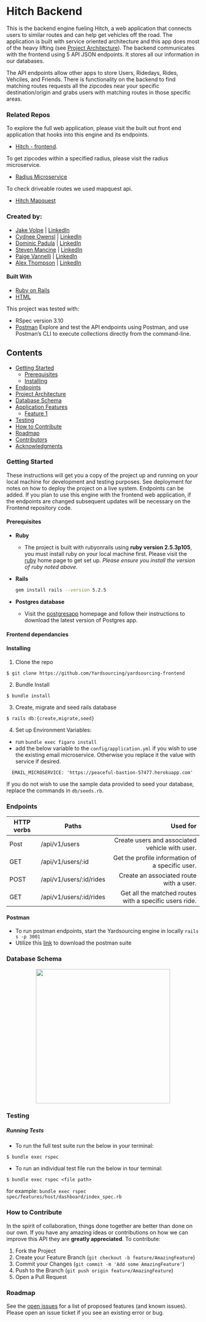 # Hitch Backend

This is the backend engine fueling Hitch, a web application that connects users to similar routes and can help get vehicles off the road. The application is built with service oriented architecture and this app does most of the heavy lifting (see [Project Architecture](#project-architecture)). The backend communicates with the frontend using 5 API JSON endpoints. It stores all our information in our databases.

The API endpoints allow other apps to store Users, Ridedays, Rides, Vehciles, and Friends.  There is functionality on the backend to find matching routes requests all the zipcodes near your specific destination/origin and grabs users with matching routes in those specific areas. 

### Related Repos
To explore the full web application, please visit the built out front end application that hooks into this engine and its endpoints.
 - [Hitch - frontend](https://github.com/hitch-2011/hitch-fe).

To get zipcodes within a specified radius, please visit the radius microservice.
  - [Radius Microservice](https://github.com/hitch-2011/hitch_microservice_radius) 
 
To check driveable routes we used mapquest api. 
  - [Hitch Mapquest](https://github.com/hitch-2011/hitch_microservice_mapquest) 

### Created by:
- [Jake Volpe](https://github.com/javolpe) | [LinkedIn](https://www.linkedin.com/in/jake-volpe-bb602b126/)
- [Cydnee Owensl](https://github.com/cowens87) | [LinkedIn](https://www.linkedin.com/in/cydnee-owens-683a3450/)
- [Dominic Padula](https://github.com/domo2192) | [LinkedIn](https://www.linkedin.com/in/dominic-padula-5bb5b2179/)
- [Steven Mancine](https://github.com/itsnameissteven) | [LinkedIn](https://www.linkedin.com/in/steven-mancine-13509521/)
- [Paige Vannelli](https://github.com/PaigeVannelli) | [LinkedIn](https://www.linkedin.com/in/paigevannelli/)
- [Alex Thompson](https://github.com/alexthompson207) | [LinkedIn](https://www.linkedin.com/in/alex-thompson-he-him/)

#### Built With
* [Ruby on Rails](https://rubyonrails.org)
* [HTML](https://html.com)

This project was tested with:
* RSpec version 3.10
* [Postman](https://www.postman.com/) Explore and test the API endpoints using Postman, and use Postman’s CLI to execute collections directly from the command-line.

## Contents
- [Getting Started](#getting-started)
  - [Prerequisites](#prerequisites)
  - [Installing](#installing)
- [Endpoints](#endpoints)  
- [Project Architecture](#project-architecture)  
- [Database Schema](#database-schema)  
- [Application Features](#application-features)
  - [Feature 1](#feature-1)
- [Testing](#testing)
- [How to Contribute](#how-to-contribute)
- [Roadmap](#roadmap)
- [Contributors](#contributors)
- [Acknowledgments](#acknowledgments)

### Getting Started

These instructions will get you a copy of the project up and running on your local machine for development and testing purposes. See deployment for notes on how to deploy the project on a live system. Endpoints can be added. If you plan to use this engine with the frontend web application, if the endpoints are changed subsequent updates will be necessary on the Frontend repository code.

#### Prerequisites

* __Ruby__

  - The project is built with rubyonrails using __ruby version 2.5.3p105__, you must install ruby on your local machine first. Please visit the [ruby](https://www.ruby-lang.org/en/documentation/installation/) home page to get set up. _Please ensure you install the version of ruby noted above._

* __Rails__
  ```sh
  gem install rails --version 5.2.5
  ```

* __Postgres database__
  - Visit the [postgresapp](https://postgresapp.com/downloads.html) homepage and follow their instructions to download the latest version of Postgres app.

#### Frontend dependancies

#### Installing

1. Clone the repo
  ```
  $ git clone https://github.com/Yardsourcing/yardsourcing-frontend
  ```

2. Bundle Install
  ```
  $ bundle install
  ```

3. Create, migrate and seed rails database
  ```
  $ rails db:{create,migrate,seed}
  ```

4. Set up Environment Variables:
  - run `bundle exec figaro install`
  - add the below variable to the `config/application.yml` if you wish to use the existing email microservice. Otherwise you replace it the value with service if desired.
  ```
    EMAIL_MICROSERVICE: 'https://peaceful-bastion-57477.herokuapp.com'
  ```

  If you do not wish to use the sample data provided to seed your database, replace the commands in `db/seeds.rb`.

### Endpoints
| HTTP verbs | Paths  | Used for |
| ---------- | ------ | --------:|
| Post | /api/v1/users | Create users and associated vehicle with user. |
| GET | /api/v1/users/:id  | Get the profile information of a specific user. |
| POST | /api/v1/users/:id/rides | Create an associated route with a user. |
| GET | /api/v1/users/:id/rides  | Get all the matched routes with a specific users ride.|


#### Postman
- To run postman endpoints, start the Yardsourcing engine in locally
    `rails s -p 3001`
- Utilize this [link](https://www.getpostman.com/collections/de993f8fcc4c974d68a2) to download the postman suite


<!-- ### Project Architecture
<p style="text-align:center;"><img src="ys_design.png" width="600"></p> -->

### Database Schema
<p style="text-align:center;"><img src="[Hitch](https://user-images.githubusercontent.com/70593322/119404999-d4bd5f80-bc9d-11eb-9ef6-c5bea2de3bf9.png)
" height="350"></p>

### Testing
##### Running Tests
- To run the full test suite run the below in your terminal:
```
$ bundle exec rspec
```
- To run an individual test file run the below in tour terminal:
```
$ bundle exec rspec <file path>
```
for example: `bundle exec rspec spec/features/host/dashboard/index_spec.rb`

### How to Contribute

In the spirit of collaboration, things done together are better than done on our own. If you have any amazing ideas or contributions on how we can improve this API they are **greatly appreciated**. To contribute:

  1. Fork the Project
  2. Create your Feature Branch (`git checkout -b feature/AmazingFeature`)
  3. Commit your Changes (`git commit -m 'Add some AmazingFeature'`)
  4. Push to the Branch (`git push origin feature/AmazingFeature`)
  5. Open a Pull Request

### Roadmap

See the [open issues](https://github.com/hitch-2011/hitch_backend/issues) for a list of proposed features (and known issues). Please open an issue ticket if you see an existing error or bug.

